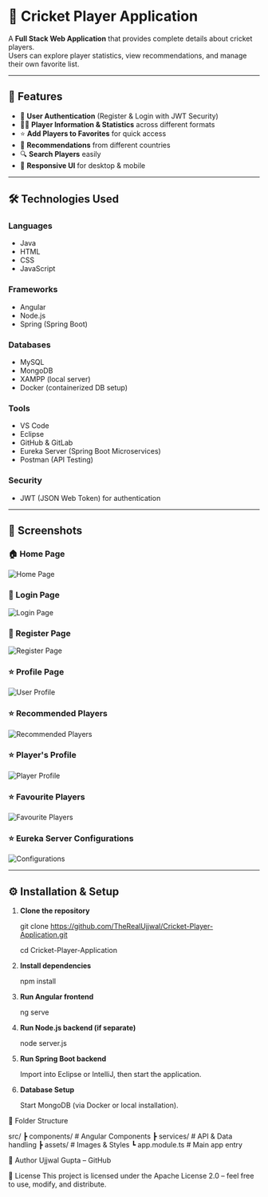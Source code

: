 # 🏏 Cricket Player Application  

A **Full Stack Web Application** that provides complete details about cricket players.  
Users can explore player statistics, view recommendations, and manage their own favorite list.  

---

## 🚀 Features  

- 🔑 **User Authentication** (Register & Login with JWT Security)  
- 👨‍💻 **Player Information & Statistics** across different formats  
- ⭐ **Add Players to Favorites** for quick access  
- 📝 **Recommendations** from different countries  
- 🔍 **Search Players** easily  
- 📱 **Responsive UI** for desktop & mobile  

---

## 🛠️ Technologies Used  

### **Languages**
- Java  
- HTML  
- CSS  
- JavaScript  

### **Frameworks**
- Angular  
- Node.js  
- Spring (Spring Boot)  

### **Databases**
- MySQL  
- MongoDB  
- XAMPP (local server)  
- Docker (containerized DB setup)  

### **Tools**
- VS Code  
- Eclipse  
- GitHub & GitLab  
- Eureka Server (Spring Boot Microservices)  
- Postman (API Testing)  

### **Security**
- JWT (JSON Web Token) for authentication  

---

## 📸 Screenshots  

### 🏠 Home Page  
![Home Page](./screenshots/home.png)  

### 🔑 Login Page  
![Login Page](./screenshots/login.png)  

### 📝 Register Page  
![Register Page](./screenshots/register.png)  

### ⭐ Profile Page  
![User Profile](./screenshots/user_profile.png)  

### ⭐ Recommended Players  
![Recommended Players](./screenshots/recommendations.png)

### ⭐ Player's Profile  
![Player Profile](./screenshots/player_profile.png)

### ⭐ Favourite Players  
![Favourite Players](./screenshots/favorites.png)

### ⭐ Eureka Server Configurations  
![Configurations](./screenshots/config.png)

---

## ⚙️ Installation & Setup  

1. **Clone the repository**  
   
   git clone https://github.com/TheRealUjjwal/Cricket-Player-Application.git
   
   cd Cricket-Player-Application

2. **Install dependencies**

    npm install

3. **Run Angular frontend**

    ng serve

4. **Run Node.js backend (if separate)**

    node server.js

5. **Run Spring Boot backend**

    Import into Eclipse or IntelliJ, then start the application.

6. **Database Setup**

    Start MongoDB (via Docker or local installation).

📂 Folder Structure

src/
 ┣ components/      # Angular Components
 ┣ services/        # API & Data handling
 ┣ assets/          # Images & Styles
 ┗ app.module.ts    # Main app entry

👤 Author
Ujjwal Gupta – GitHub

📜 License
This project is licensed under the Apache License 2.0 – feel free to use, modify, and distribute.

